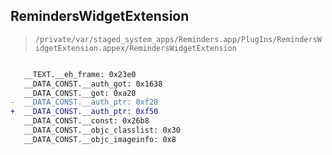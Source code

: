 ## RemindersWidgetExtension

> `/private/var/staged_system_apps/Reminders.app/PlugIns/RemindersWidgetExtension.appex/RemindersWidgetExtension`

```diff

   __TEXT.__eh_frame: 0x23e0
   __DATA_CONST.__auth_got: 0x1638
   __DATA_CONST.__got: 0xa20
-  __DATA_CONST.__auth_ptr: 0xf28
+  __DATA_CONST.__auth_ptr: 0xf50
   __DATA_CONST.__const: 0x26b8
   __DATA_CONST.__objc_classlist: 0x30
   __DATA_CONST.__objc_imageinfo: 0x8

```
